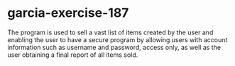# garcia-exercise-187
The program is used to sell a vast list of items created by the user and enabling the user to have a secure program by allowing users with account information such as username and password, access only, as well as the user obtaining a final report of all items sold.
